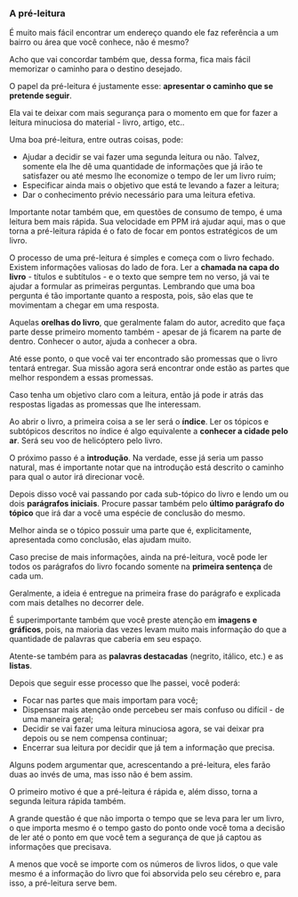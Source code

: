 ### A pré-leitura

É muito mais fácil encontrar um endereço quando ele faz referência a um bairro ou área que você conhece, não é mesmo? 

Acho que vai concordar também que, dessa forma, fica mais fácil memorizar o caminho para o destino desejado.

O papel da pré-leitura é justamente esse: **apresentar o caminho que se pretende seguir**.

Ela vai te deixar com mais segurança para o momento em que for fazer a leitura minuciosa do material - livro, artigo, etc..

Uma boa pré-leitura, entre outras coisas, pode:

* Ajudar a decidir se vai fazer uma segunda leitura ou não. Talvez, somente ela lhe dê uma quantidade de informações que já irão te satisfazer ou até mesmo lhe economize o tempo de ler um livro ruim;
* Especificar ainda mais o objetivo que está te levando a fazer a leitura;
* Dar o conhecimento prévio necessário para uma leitura efetiva.

Importante notar também que, em questões de consumo de tempo, é uma leitura bem mais rápida. Sua velocidade em PPM irá ajudar aqui, mas o que torna a pré-leitura rápida é o fato de focar em pontos estratégicos de um livro.

O processo de uma pré-leitura é simples e começa com o livro fechado. Existem informações valiosas do lado de fora. Ler a **chamada na capa do livro** - títulos e subtítulos - e o texto que sempre tem no verso, já vai te ajudar a formular as primeiras perguntas. Lembrando que uma boa pergunta é tão importante quanto a resposta, pois, são elas que te movimentam a chegar em uma resposta.

Aquelas **orelhas do livro**, que geralmente falam do autor, acredito que faça parte desse primeiro momento também - apesar de já ficarem na parte de dentro. Conhecer o autor, ajuda a conhecer a obra.

Até esse ponto, o que você vai ter encontrado são promessas que o livro tentará entregar. Sua missão agora será encontrar onde estão as partes que melhor respondem a essas promessas. 

Caso tenha um objetivo claro com a leitura, então já pode ir atrás das respostas ligadas as promessas que lhe interessam.

Ao abrir o livro, a primeira coisa a se ler será o **índice**. Ler os tópicos e subtópicos descritos no índice é algo equivalente a **conhecer a cidade pelo ar**. Será seu voo de helicóptero pelo livro.

O próximo passo é a **introdução**. Na verdade, esse já seria um passo natural, mas é importante notar que na introdução está descrito o caminho para qual o autor irá direcionar você.

Depois disso você vai passando por cada sub-tópico do livro e lendo um ou dois **parágrafos iniciais**. Procure passar também pelo **último parágrafo do tópico** que irá dar a você uma espécie de conclusão do mesmo.

Melhor ainda se o tópico possuir uma parte que é, explicitamente, apresentada como conclusão, elas ajudam muito.

Caso precise de mais informações, ainda na pré-leitura, você pode ler todos os parágrafos do livro focando somente na **primeira sentença** de cada um. 

Geralmente, a ideia é entregue na primeira frase do parágrafo e explicada com mais detalhes no decorrer dele.

É superimportante também que você preste atenção em **imagens e gráficos**, pois, na maioria das vezes levam muito mais informação do que a quantidade de palavras que caberia em seu espaço.

Atente-se também para as **palavras destacadas** (negrito, itálico, etc.) e as **listas**.

Depois que seguir esse processo que lhe passei, você poderá:

* Focar nas partes que mais importam para você;
* Dispensar mais atenção onde percebeu ser mais confuso ou difícil - de uma maneira geral;
* Decidir se vai fazer uma leitura minuciosa agora, se vai deixar pra depois ou se nem compensa continuar;
* Encerrar sua leitura por decidir que já tem a informação que precisa.

Alguns podem argumentar que, acrescentando a pré-leitura, eles farão duas ao invés de uma, mas isso não é bem assim.

O primeiro motivo é que a pré-leitura é rápida e, além disso, torna a segunda leitura rápida também.

A grande questão é que não importa o tempo que se leva para ler um livro, o que importa mesmo é o tempo gasto do ponto onde você toma a decisão de ler até o ponto em que você tem a segurança de que já captou as informações que precisava.

A menos que você se importe com os números de livros lidos, o que vale mesmo é a informação do livro que foi absorvida pelo seu cérebro e, para isso, a pré-leitura serve bem.

